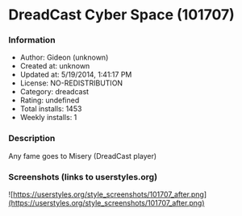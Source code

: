 # DreadCast Cyber Space (101707)

### Information
- Author: Gideon (unknown)
- Created at: unknown
- Updated at: 5/19/2014, 1:41:17 PM
- License: NO-REDISTRIBUTION
- Category: dreadcast
- Rating: undefined
- Total installs: 1453
- Weekly installs: 1


### Description
Any fame goes to Misery (DreadCast player)


### Screenshots (links to userstyles.org)
![https://userstyles.org/style_screenshots/101707_after.png](https://userstyles.org/style_screenshots/101707_after.png)


